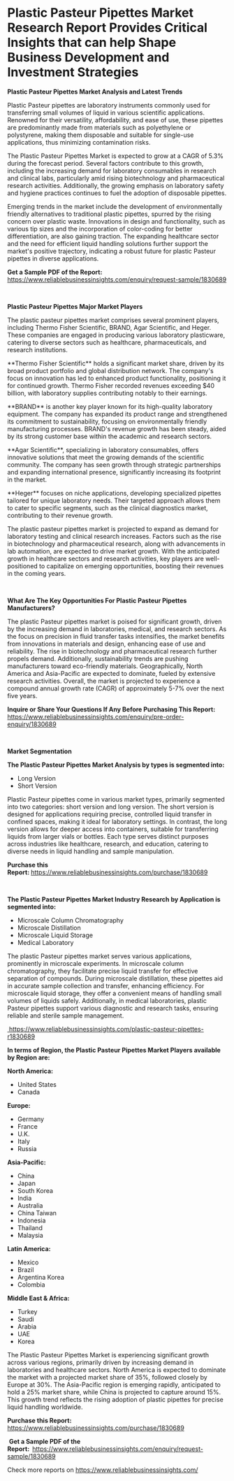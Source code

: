 <p><h1>Plastic Pasteur Pipettes Market Research Report Provides Critical Insights that can help Shape Business Development and Investment Strategies</h1></p><p><strong>Plastic Pasteur Pipettes Market Analysis and Latest Trends</strong></p>
<p><p>Plastic Pasteur pipettes are laboratory instruments commonly used for transferring small volumes of liquid in various scientific applications. Renowned for their versatility, affordability, and ease of use, these pipettes are predominantly made from materials such as polyethylene or polystyrene, making them disposable and suitable for single-use applications, thus minimizing contamination risks.</p><p>The Plastic Pasteur Pipettes Market is expected to grow at a CAGR of 5.3% during the forecast period. Several factors contribute to this growth, including the increasing demand for laboratory consumables in research and clinical labs, particularly amid rising biotechnology and pharmaceutical research activities. Additionally, the growing emphasis on laboratory safety and hygiene practices continues to fuel the adoption of disposable pipettes.</p><p>Emerging trends in the market include the development of environmentally friendly alternatives to traditional plastic pipettes, spurred by the rising concern over plastic waste. Innovations in design and functionality, such as various tip sizes and the incorporation of color-coding for better differentiation, are also gaining traction. The expanding healthcare sector and the need for efficient liquid handling solutions further support the market's positive trajectory, indicating a robust future for plastic Pasteur pipettes in diverse applications.</p></p>
<p><strong>Get a Sample PDF of the Report:&nbsp;</strong> <a href="https://www.reliablebusinessinsights.com/enquiry/request-sample/1830689?utm_campaign=3353&utm_medium=2&utm_source=Github&utm_content=ia&utm_term=04042025&utm_id=plastic-pasteur-pipettes">https://www.reliablebusinessinsights.com/enquiry/request-sample/1830689</a></p>
<p>&nbsp;</p>
<p><strong>Plastic Pasteur Pipettes Major Market Players</strong></p>
<p><p>The plastic pasteur pipettes market comprises several prominent players, including Thermo Fisher Scientific, BRAND, Agar Scientific, and Heger. These companies are engaged in producing various laboratory plasticware, catering to diverse sectors such as healthcare, pharmaceuticals, and research institutions.</p><p>**Thermo Fisher Scientific** holds a significant market share, driven by its broad product portfolio and global distribution network. The company's focus on innovation has led to enhanced product functionality, positioning it for continued growth. Thermo Fisher recorded revenues exceeding $40 billion, with laboratory supplies contributing notably to their earnings.</p><p>**BRAND** is another key player known for its high-quality laboratory equipment. The company has expanded its product range and strengthened its commitment to sustainability, focusing on environmentally friendly manufacturing processes. BRAND's revenue growth has been steady, aided by its strong customer base within the academic and research sectors.</p><p>**Agar Scientific**, specializing in laboratory consumables, offers innovative solutions that meet the growing demands of the scientific community. The company has seen growth through strategic partnerships and expanding international presence, significantly increasing its footprint in the market.</p><p>**Heger** focuses on niche applications, developing specialized pipettes tailored for unique laboratory needs. Their targeted approach allows them to cater to specific segments, such as the clinical diagnostics market, contributing to their revenue growth.</p><p>The plastic pasteur pipettes market is projected to expand as demand for laboratory testing and clinical research increases. Factors such as the rise in biotechnology and pharmaceutical research, along with advancements in lab automation, are expected to drive market growth. With the anticipated growth in healthcare sectors and research activities, key players are well-positioned to capitalize on emerging opportunities, boosting their revenues in the coming years.</p></p>
<p>&nbsp;</p>
<p><strong>What Are The Key Opportunities For Plastic Pasteur Pipettes Manufacturers?</strong></p>
<p><p>The plastic Pasteur pipettes market is poised for significant growth, driven by the increasing demand in laboratories, medical, and research sectors. As the focus on precision in fluid transfer tasks intensifies, the market benefits from innovations in materials and design, enhancing ease of use and reliability. The rise in biotechnology and pharmaceutical research further propels demand. Additionally, sustainability trends are pushing manufacturers toward eco-friendly materials. Geographically, North America and Asia-Pacific are expected to dominate, fueled by extensive research activities. Overall, the market is projected to experience a compound annual growth rate (CAGR) of approximately 5-7% over the next five years.</p></p>
<p><strong>Inquire or Share Your Questions If Any Before Purchasing This Report:</strong> <a href="https://www.reliablebusinessinsights.com/enquiry/pre-order-enquiry/1830689?utm_campaign=3353&utm_medium=2&utm_source=Github&utm_content=ia&utm_term=04042025&utm_id=plastic-pasteur-pipettes">https://www.reliablebusinessinsights.com/enquiry/pre-order-enquiry/1830689</a></p>
<p>&nbsp;</p>
<p><strong>Market Segmentation</strong></p>
<p><strong>The Plastic Pasteur Pipettes Market Analysis by types is segmented into:</strong></p>
<p><ul><li>Long Version</li><li>Short Version</li></ul></p>
<p><p>Plastic Pasteur pipettes come in various market types, primarily segmented into two categories: short version and long version. The short version is designed for applications requiring precise, controlled liquid transfer in confined spaces, making it ideal for laboratory settings. In contrast, the long version allows for deeper access into containers, suitable for transferring liquids from larger vials or bottles. Each type serves distinct purposes across industries like healthcare, research, and education, catering to diverse needs in liquid handling and sample manipulation.</p></p>
<p><strong>Purchase this Report:&nbsp;</strong><a href="https://www.reliablebusinessinsights.com/purchase/1830689?utm_campaign=3353&utm_medium=2&utm_source=Github&utm_content=ia&utm_term=04042025&utm_id=plastic-pasteur-pipettes">https://www.reliablebusinessinsights.com/purchase/1830689</a></p>
<p>&nbsp;</p>
<p><strong>The Plastic Pasteur Pipettes Market Industry Research by Application is segmented into:</strong></p>
<p><ul><li>Microscale Column Chromatography</li><li>Microscale Distillation</li><li>Microscale Liquid Storage</li><li>Medical Laboratory</li></ul></p>
<p><p>The plastic Pasteur pipettes market serves various applications, prominently in microscale experiments. In microscale column chromatography, they facilitate precise liquid transfer for effective separation of compounds. During microscale distillation, these pipettes aid in accurate sample collection and transfer, enhancing efficiency. For microscale liquid storage, they offer a convenient means of handling small volumes of liquids safely. Additionally, in medical laboratories, plastic Pasteur pipettes support various diagnostic and research tasks, ensuring reliable and sterile sample management.</p></p>
<p><a href="https://www.reliablebusinessinsights.com/plastic-pasteur-pipettes-r1830689?utm_campaign=3353&utm_medium=2&utm_source=Github&utm_content=ia&utm_term=04042025&utm_id=plastic-pasteur-pipettes">&nbsp;https://www.reliablebusinessinsights.com/plastic-pasteur-pipettes-r1830689</a></p>
<p><strong>In terms of Region, the Plastic Pasteur Pipettes Market Players available by Region are:</strong></p>
<p>
    <p> <strong> North America: </strong>
        <ul>
            <li>United States</li>
            <li>Canada</li>
        </ul>
        </p> 
    <p> <strong> Europe: </strong>
        <ul>
            <li>Germany</li>
            <li>France</li>
            <li>U.K.</li>
            <li>Italy</li>
            <li>Russia</li>
        </ul>
        </p> 
    <p> <strong> Asia-Pacific: </strong>
        <ul>
            <li>China</li>
            <li>Japan</li>
            <li>South Korea</li>
            <li>India</li>
            <li>Australia</li>
            <li>China Taiwan</li>
            <li>Indonesia</li>
            <li>Thailand</li>
            <li>Malaysia</li>
        </ul>
        </p> 
    <p> <strong> Latin America: </strong>
        <ul>
            <li>Mexico</li>
            <li>Brazil</li>
            <li>Argentina Korea</li>
            <li>Colombia</li>
        </ul>
        </p> 
    <p> <strong> Middle East & Africa: </strong>
        <ul>
            <li>Turkey</li>
            <li>Saudi</li>
            <li>Arabia</li>
            <li>UAE</li>
            <li>Korea</li>
        </ul>
    </p>
    </p>
<p><p>The Plastic Pasteur Pipettes Market is experiencing significant growth across various regions, primarily driven by increasing demand in laboratories and healthcare sectors. North America is expected to dominate the market with a projected market share of 35%, followed closely by Europe at 30%. The Asia-Pacific region is emerging rapidly, anticipated to hold a 25% market share, while China is projected to capture around 15%. This growth trend reflects the rising adoption of plastic pipettes for precise liquid handling worldwide.</p></p>
<p><strong>Purchase this Report: </strong><a href="https://www.reliablebusinessinsights.com/purchase/1830689?utm_campaign=3353&utm_medium=2&utm_source=Github&utm_content=ia&utm_term=04042025&utm_id=plastic-pasteur-pipettes">https://www.reliablebusinessinsights.com/purchase/1830689</a></p>
<p>&nbsp;<strong>Get a Sample PDF of the Report:&nbsp;&nbsp;</strong><a href="https://www.reliablebusinessinsights.com/enquiry/request-sample/1830689?utm_campaign=3353&utm_medium=2&utm_source=Github&utm_content=ia&utm_term=04042025&utm_id=plastic-pasteur-pipettes">https://www.reliablebusinessinsights.com/enquiry/request-sample/1830689</a></p>
<p><strong></strong></p>
<p>Check more reports on <a href="https://www.reliablebusinessinsights.com/?utm_campaign=3353&utm_medium=2&utm_source=Github&utm_content=ia&utm_term=04042025&utm_id=plastic-pasteur-pipettes">https://www.reliablebusinessinsights.com/</a></p>